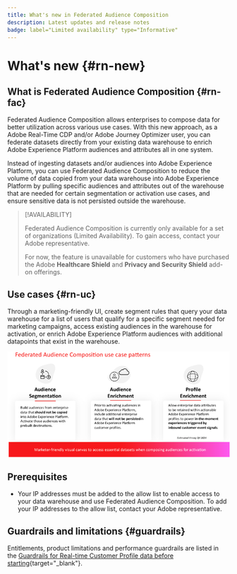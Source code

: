 ```yaml
---
title: What's new in Federated Audience Composition
description: Latest updates and release notes
badge: label="Limited availability" type="Informative"
---
```


# What's new {#rn-new}

## What is Federated Audience Composition {#rn-fac}

Federated Audience Composition allows enterprises to compose data for better utilization across various use cases. With this new approach, as a Adobe Real-Time CDP and/or Adobe Journey Optimizer user, you can federate datasets directly from your existing data warehouse to enrich Adobe Experience Platform audiences and attributes all in one system.

Instead of ingesting datasets and/or audiences into Adobe Experience Platform, you can use Federated Audience Composition to reduce the volume of data copied from your data warehouse into Adobe Experience Platform by pulling specific audiences and attributes out of the warehouse that are needed for certain segmentation or activation use cases, and ensure sensitive data is not persisted outside the warehouse.


>[!AVAILABILITY]
>
>Federated Audience Composition is currently only available for a set of organizations (Limited Availability). To gain access, contact your Adobe representative.
>
>For now, the feature is unavailable for customers who have purchased the Adobe **Healthcare Shield** and **Privacy and Security Shield** add-on offerings.

## Use cases {#rn-uc}

Through a marketing-friendly UI, create segment rules that query your data warehouse for a list of users that qualify for a specific segment needed for marketing campaigns, access existing audiences in the warehouse for activation, or enrich Adobe Experience Platform audiences with additional datapoints that exist in the warehouse.

![diagram](assets/fac-use-cases.png)


## Prerequisites 

* Your IP addresses must be added to the allow list to enable access to your data warehouse and use Federated Audience Composition. To add your IP addresses to the allow list, contact your Adobe representative.


## Guardrails and limitations {#guardrails}


Entitlements, product limitations and performance guardrails are listed in the [Guardrails for Real-time Customer Profile data before starting](https://experienceleague.adobe.com/docs/experience-platform/profile/guardrails.html){target="_blank"}.